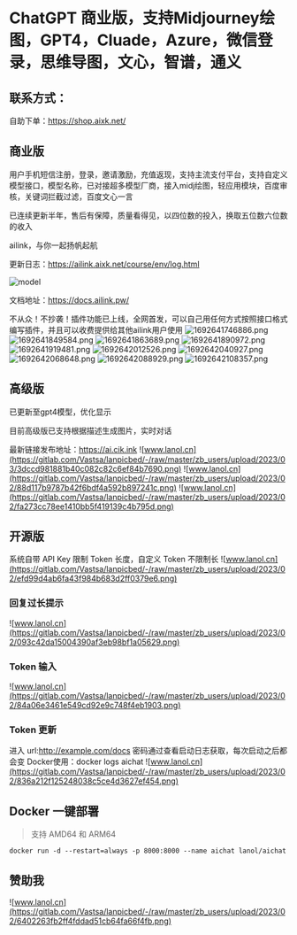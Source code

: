 # ChatGPT 商业版，支持Midjourney绘图，GPT4，Cluade，Azure，微信登录，思维导图，文心，智谱，通义


## 联系方式：
自助下单：https://shop.aixk.net/

## 商业版
用户手机短信注册，登录，邀请激励，充值返现，支持主流支付平台，支持自定义模型接口，模型名称，已对接超多模型厂商，接入midj绘图，轻应用模块，百度审核，关键词拦截过滤，百度文心一言

已连续更新半年，售后有保障，质量看得见，以四位数的投入，换取五位数六位数的收入

ailink，与你一起扬帆起航

更新日志：https://ailink.aixk.net/course/env/log.html

![model](https://m.kaka.casa/jHln9g.png)

文档地址：https://docs.ailink.pw/

不从众！不抄袭！插件功能已上线，全网首发，可以自己用任何方式按照接口格式编写插件，并且可以收费提供给其他ailink用户使用
![1692641746886.png](https://img.aixk.net/lHjpqQ.png)
![1692641849584.png](https://img.aixk.net/SMSarj.png)
![1692641863689.png](https://img.aixk.net/Fmylwu.png)
![1692641890972.png](https://img.aixk.net/Pc9nvv.png)
![1692641919481.png](https://img.aixk.net/6kW5V2.png)
![1692642012526.png](https://img.aixk.net/3ezudL.png)
![1692642040927.png](https://img.aixk.net/374V46.png)
![1692642068648.png](https://img.aixk.net/XYWipD.png)
![1692642088929.png](https://img.aixk.net/PxwwEx.png)
![1692642108357.png](https://img.aixk.net/9EBBIB.png)
## 高级版
已更新至gpt4模型，优化显示

目前高级版已支持根据描述生成图片，实时对话

最新链接发布地址：https://ai.cik.ink
![www.lanol.cn](https://gitlab.com/Vastsa/lanpicbed/-/raw/master/zb_users/upload/2023/03/3dccd981881b40c082c82c6ef84b7690.png)
![www.lanol.cn](https://gitlab.com/Vastsa/lanpicbed/-/raw/master/zb_users/upload/2023/02/88d117b9787b42f6bdf4a592b897241c.png)
![www.lanol.cn](https://gitlab.com/Vastsa/lanpicbed/-/raw/master/zb_users/upload/2023/02/fa273cc78ee1410bb5f419139c4b795d.png)

## 开源版

系统自带 API Key 限制 Token 长度，自定义 Token 不限制长
![www.lanol.cn](https://gitlab.com/Vastsa/lanpicbed/-/raw/master/zb_users/upload/2023/02/efd99d4ab6fa43f984b683d2ff0379e6.png)

### 回复过长提示
![www.lanol.cn](https://gitlab.com/Vastsa/lanpicbed/-/raw/master/zb_users/upload/2023/02/093c42da15004390af3eb98bf1a05629.png)

### Token 输入
![www.lanol.cn](https://gitlab.com/Vastsa/lanpicbed/-/raw/master/zb_users/upload/2023/02/84a06e3461e549cd92e9c748f4eb1903.png)

### Token 更新

进入 url:http://example.com/docs
密码通过查看启动日志获取，每次启动之后都会变
Docker使用：docker logs aichat
![www.lanol.cn](https://gitlab.com/Vastsa/lanpicbed/-/raw/master/zb_users/upload/2023/02/836a212f125248038c5ce4d3627ef454.png)

## Docker 一键部署

> 支持 AMD64 和 ARM64

```shell
docker run -d --restart=always -p 8000:8000 --name aichat lanol/aichat
```

## 赞助我

![www.lanol.cn](https://gitlab.com/Vastsa/lanpicbed/-/raw/master/zb_users/upload/2023/02/6402263fb2ff4fddad51cb64fa66f4fb.png)
